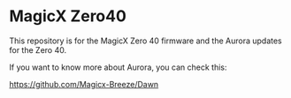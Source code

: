 # MagicX Zero40

This repository is for the MagicX Zero 40 firmware and the Aurora updates for the Zero 40.

If you want to know more about Aurora, you can check this:

https://github.com/Magicx-Breeze/Dawn

